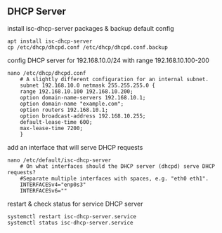 ## DHCP Server

install isc-dhcp-server packages & backup default config

    apt install isc-dhcp-server
    cp /etc/dhcp/dhcpd.conf /etc/dhcp/dhcpd.conf.backup

config DHCP server for 192.168.10.0/24 with range 192.168.10.100-200

    nano /etc/dhcp/dhcpd.conf
        # A slightly different configuration for an internal subnet.
        subnet 192.168.10.0 netmask 255.255.255.0 {
        range 192.168.10.100 192.168.10.200;
        option domain-name-servers 192.168.10.1;
        option domain-name "example.com";
        option routers 192.168.10.1;
        option broadcast-address 192.168.10.255;
        default-lease-time 600;
        max-lease-time 7200;
        }

add an interface that will serve DHCP requests

    nano /etc/default/isc-dhcp-server
        # On what interfaces should the DHCP server (dhcpd) serve DHCP requests?
        #Separate multiple interfaces with spaces, e.g. "eth0 eth1".
        INTERFACESv4="enp0s3"
        INTERFACESv6=""

restart & check status for service DHCP server

    systemctl restart isc-dhcp-server.service
    systemctl status isc-dhcp-server.service
